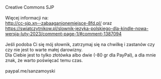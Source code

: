 Creative Commons SJP<br/>
<br/>
Więcej informacji na:<br/>
http://cc-sjp.xn--zabaaganionemiejsce-8fd.pl/ oraz <br/>
https://swiatczytnikow.pl/slownik-jezyka-polskiego-dla-kindle-nowa-wersja-luty-2023/comment-page-1/#comment-1387094<br/>
<br/>
Jeśli podoba Ci się mój słownik, zatrzymaj się na chwilkę i zastanów czy czy nie jest to warte małej darowizny.<br/>
Dla Ciebie jest to tylko złotówka albo dwie (-80 gr dla PayPal), a dla mnie znak, że warto poświęcać temu czas.<br/>
<br/>
paypal.me/sanzamoyski<br/>
